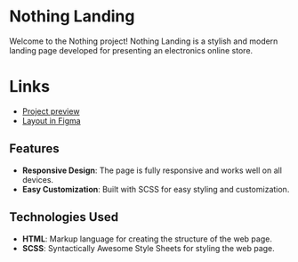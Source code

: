 # Nothing Landing

Welcome to the Nothing project!
Nothing Landing is a stylish and modern landing page developed for presenting an electronics online store.

# Links

- [Project preview](https://k-marchuk.github.io/layout_landing-page/)
- [Layout in Figma](https://www.figma.com/file/DtkQmQ797hk0nI4KfMi2Uq/BOSE-New-Version?type=design&node-id=6802-139&t=L7eKz5YKLN0m5WxR-0)

## Features

- **Responsive Design**: The page is fully responsive and works well on all devices.
- **Easy Customization**: Built with SCSS for easy styling and customization.

## Technologies Used

- **HTML**: Markup language for creating the structure of the web page.
- **SCSS**: Syntactically Awesome Style Sheets for styling the web page.
